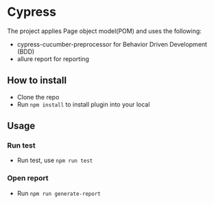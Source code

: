 # Cypress
The project applies Page object model(POM) and uses the following:
- cypress-cucumber-preprocessor for Behavior Driven Development (BDD)
- allure report for reporting

## How to install
- Clone the repo
- Run `npm install` to install plugin into your local
 
## Usage
### Run test
- Run test, use `npm run test`

### Open report
- Run `npm run generate-report`